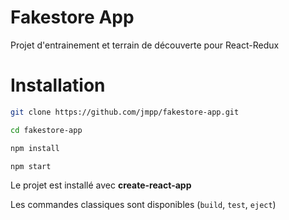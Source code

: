 # Fakestore App

Projet d'entrainement et terrain de découverte pour React-Redux

# Installation

```bash
git clone https://github.com/jmpp/fakestore-app.git

cd fakestore-app

npm install

npm start
```

Le projet est installé avec **create-react-app**

Les commandes classiques sont disponibles (`build`, `test`, `eject`)
